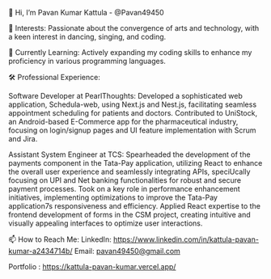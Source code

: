 👋 Hi, I’m Pavan Kumar Kattula - @Pavan49450

👀 Interests:
  Passionate about the convergence of arts and technology, with a keen interest in dancing, singing, and coding.

🌱 Currently Learning:
  Actively expanding my coding skills to enhance my proficiency in various programming languages.
  
🛠️ Professional Experience:

Software Developer at PearlThoughts:
Developed a sophisticated web application, Schedula-web, using Next.js and Nest.js, facilitating seamless appointment scheduling for patients and doctors.
Contributed to UniStock, an Android-based E-Commerce app for the pharmaceutical industry, focusing on login/signup pages and UI feature implementation with Scrum and Jira.

Assistant System Engineer at TCS:
Spearheaded the development of the payments component in the Tata-Pay application, utilizing React to enhance the overall user experience and seamlessly integrating APIs, speciUcally focusing on UPI and Net banking functionalities for robust and secure payment processes. 
Took on a key role in performance enhancement initiatives, implementing optimizations to improve the Tata-Pay application7s responsiveness and efficiency. 
Applied React expertise to the frontend development of forms in the CSM project, creating intuitive and visually appealing interfaces to optimize user interactions.

📫 How to Reach Me:
LinkedIn: https://www.linkedin.com/in/kattula-pavan-kumar-a2434714b/
Email: pavan49450@gmail.com

Portfolio : https://kattula-pavan-kumar.vercel.app/
